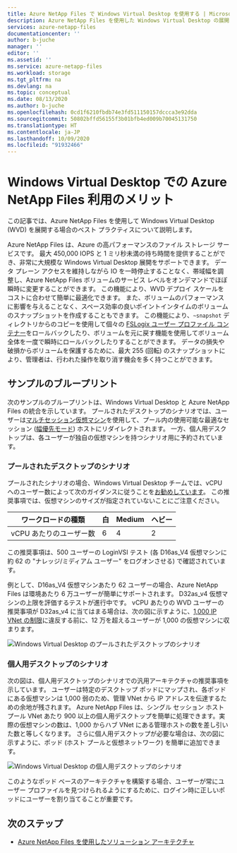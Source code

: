 ```yaml
---
title: Azure NetApp Files で Windows Virtual Desktop を使用する | Microsoft Docs
description: Azure NetApp Files を使用した Windows Virtual Desktop の展開について、ベスト プラクティスのガイダンスとサンプルのブループリントを提供します。
services: azure-netapp-files
documentationcenter: ''
author: b-juche
manager: ''
editor: ''
ms.assetid: ''
ms.service: azure-netapp-files
ms.workload: storage
ms.tgt_pltfrm: na
ms.devlang: na
ms.topic: conceptual
ms.date: 08/13/2020
ms.author: b-juche
ms.openlocfilehash: 0cd1f6210fbdb74e3fd511150157dccca3e92dda
ms.sourcegitcommit: 50802bffd56155f3b01bfb4ed009b70045131750
ms.translationtype: HT
ms.contentlocale: ja-JP
ms.lasthandoff: 10/09/2020
ms.locfileid: "91932466"
---
```

# <a name="benefits-of-using-azure-netapp-files-with-windows-virtual-desktop"></a>Windows Virtual Desktop での Azure NetApp Files 利用のメリット 

この記事では、Azure NetApp Files を使用して Windows Virtual Desktop (WVD) を展開する場合のベスト プラクティスについて説明します。

Azure NetApp Files は、Azure の高パフォーマンスのファイル ストレージ サービスです。 最大 450,000 IOPS と 1 ミリ秒未満の待ち時間を提供することができ、非常に大規模な Windows Virtual Desktop 展開をサポートできます。 データ プレーン アクセスを維持しながら IO を一時停止することなく、帯域幅を調整し、Azure NetApp Files ボリュームのサービス レベルをオンデマンドでほぼ瞬時に変更することができます。 この機能により、WVD デプロイ スケールをコストに合わせて簡単に最適化できます。 また、ボリュームのパフォーマンスに影響を与えることなく、スペース効率の良いポイントインタイムのボリュームのスナップショットを作成することもできます。 この機能により、`~snapshot` ディレクトリからのコピーを使用して個々の [FSLogix ユーザー プロファイル コンテナー](../virtual-desktop/store-fslogix-profile.md)をロールバックしたり、ボリュームを元に戻す機能を使用してボリューム全体を一度で瞬時にロールバックしたりすることができます。  データの損失や破損からボリュームを保護するために、最大 255 (回転) のスナップショットにより、管理者は、行われた操作を取り消す機会を多く持つことができます。

## <a name="sample-blueprints"></a>サンプルのブループリント

次のサンプルのブループリントは、Windows Virtual Desktop と Azure NetApp Files の統合を示しています。 プールされたデスクトップのシナリオでは、ユーザーは[マルチセッション仮想マシン](../virtual-desktop/windows-10-multisession-faq.md#what-is-windows-10-enterprise-multi-session)を使用して、プール内の使用可能な最適なセッション ([幅優先モード](../virtual-desktop/host-pool-load-balancing.md#breadth-first-load-balancing-method)) ホストにリダイレクトされます。 一方、個人用デスクトップは、各ユーザーが独自の仮想マシンを持つシナリオ用に予約されています。

### <a name="pooled-desktop-scenario"></a>プールされたデスクトップのシナリオ

プールされたシナリオの場合、Windows Virtual Desktop チームでは、vCPU へのユーザー数によって次のガイダンスに従うことを[お勧めしています](/windows-server/remote/remote-desktop-services/virtual-machine-recs#multi-session-recommendations)。 この推奨事項では、仮想マシンのサイズが指定されていないことにご注意ください。

|     ワークロードの種類     |     白    |     Medium    |     ヘビー    |
|-----------------------|--------------|---------------|--------------|
|     vCPU あたりのユーザー数    |     6        |     4         |     2        |


この推奨事項は、500 ユーザーの LoginVSI テスト (各 D16as_V4 仮想マシンに約 62 の "ナレッジ/ミディアム ユーザー" をログオンさせる) で確認されています。 

例として、D16as_V4 仮想マシンあたり 62 ユーザーの場合、Azure NetApp Files は環境あたり 6 万ユーザーが簡単にサポートされます。 D32as_v4 仮想マシンの上限を評価するテストが進行中です。 vCPU あたりの WVD ユーザーの推奨事項が D32as_v4 に当てはまる場合は、次の図に示すように、[1,000 IP VNet の制限](./azure-netapp-files-network-topologies.md)に違反する前に、12 万を超えるユーザーが 1,000 の仮想マシンに収まります。  

![Windows Virtual Desktop のプールされたデスクトップのシナリオ](../media/azure-netapp-files/solutions-pooled-desktop-scenario.png)   

### <a name="personal-desktop-scenario"></a>個人用デスクトップのシナリオ 

次の図は、個人用デスクトップのシナリオでの汎用アーキテクチャの推奨事項を示しています。 ユーザーは特定のデスクトップ ポッドにマップされ、各ポッドにある仮想マシンは 1,000 弱のため、管理 VNet から IP アドレスを伝達するための余地が残されます。 Azure NetApp Files は、シングル セッション ホスト プール VNet あたり 900 以上の個人用デスクトップを簡単に処理できます。実際の仮想マシンの数は、1,000 からハブ VNet にある管理ホストの数を差し引いた数と等しくなります。 さらに個人用デスクトップが必要な場合は、次の図に示すように、ポッド (ホスト プールと仮想ネットワーク) を簡単に追加できます。 

![Windows Virtual Desktop の個人用デスクトップのシナリオ](../media/azure-netapp-files/solutions-personal-desktop-scenario.png)  

このようなポッド ベースのアーキテクチャを構築する場合、ユーザーが常にユーザー プロファイルを見つけられるようにするために、ログイン時に正しいポッドにユーザーを割り当てることが重要です。 

## <a name="next-steps"></a>次のステップ

- [Azure NetApp Files を使用したソリューション アーキテクチャ](azure-netapp-files-solution-architectures.md)